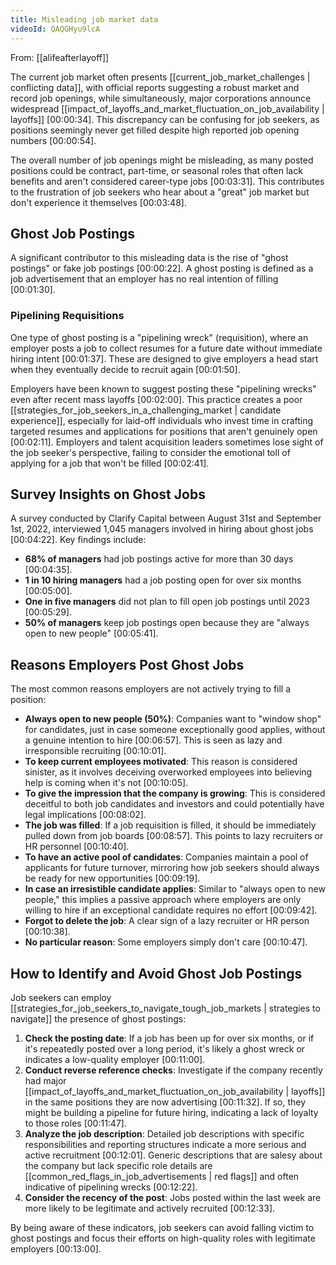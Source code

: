 ```yaml
---
title: Misleading job market data
videoId: QAQGHyu9lcA
---
```


From: [[alifeafterlayoff]] <br/> 

The current job market often presents [[current_job_market_challenges | conflicting data]], with official reports suggesting a robust market and record job openings, while simultaneously, major corporations announce widespread [[impact_of_layoffs_and_market_fluctuation_on_job_availability | layoffs]] <a class="yt-timestamp" data-t="00:00:34">[00:00:34]</a>. This discrepancy can be confusing for job seekers, as positions seemingly never get filled despite high reported job opening numbers <a class="yt-timestamp" data-t="00:00:54">[00:00:54]</a>.

The overall number of job openings might be misleading, as many posted positions could be contract, part-time, or seasonal roles that often lack benefits and aren't considered career-type jobs <a class="yt-timestamp" data-t="00:03:31">[00:03:31]</a>. This contributes to the frustration of job seekers who hear about a "great" job market but don't experience it themselves <a class="yt-timestamp" data-t="00:03:48">[00:03:48]</a>.

## Ghost Job Postings

A significant contributor to this misleading data is the rise of "ghost postings" or fake job postings <a class="yt-timestamp" data-t="00:00:22">[00:00:22]</a>. A ghost posting is defined as a job advertisement that an employer has no real intention of filling <a class="yt-timestamp" data-t="00:01:30">[00:01:30]</a>.

### Pipelining Requisitions
One type of ghost posting is a "pipelining wreck" (requisition), where an employer posts a job to collect resumes for a future date without immediate hiring intent <a class="yt-timestamp" data-t="00:01:37">[00:01:37]</a>. These are designed to give employers a head start when they eventually decide to recruit again <a class="yt-timestamp" data-t="00:01:50">[00:01:50]</a>.

Employers have been known to suggest posting these "pipelining wrecks" even after recent mass layoffs <a class="yt-timestamp" data-t="00:02:00">[00:02:00]</a>. This practice creates a poor [[strategies_for_job_seekers_in_a_challenging_market | candidate experience]], especially for laid-off individuals who invest time in crafting targeted resumes and applications for positions that aren't genuinely open <a class="yt-timestamp" data-t="00:02:11">[00:02:11]</a>. Employers and talent acquisition leaders sometimes lose sight of the job seeker's perspective, failing to consider the emotional toll of applying for a job that won't be filled <a class="yt-timestamp" data-t="00:02:41">[00:02:41]</a>.

## Survey Insights on Ghost Jobs

A survey conducted by Clarify Capital between August 31st and September 1st, 2022, interviewed 1,045 managers involved in hiring about ghost jobs <a class="yt-timestamp" data-t="00:04:22">[00:04:22]</a>.
Key findings include:
*   **68% of managers** had job postings active for more than 30 days <a class="yt-timestamp" data-t="00:04:35">[00:04:35]</a>.
*   **1 in 10 hiring managers** had a job posting open for over six months <a class="yt-timestamp" data-t="00:05:00">[00:05:00]</a>.
*   **One in five managers** did not plan to fill open job postings until 2023 <a class="yt-timestamp" data-t="00:05:29">[00:05:29]</a>.
*   **50% of managers** keep job postings open because they are "always open to new people" <a class="yt-timestamp" data-t="00:05:41">[00:05:41]</a>.

## Reasons Employers Post Ghost Jobs

The most common reasons employers are not actively trying to fill a position:
*   **Always open to new people (50%)**: Companies want to "window shop" for candidates, just in case someone exceptionally good applies, without a genuine intention to hire <a class="yt-timestamp" data-t="00:06:57">[00:06:57]</a>. This is seen as lazy and irresponsible recruiting <a class="yt-timestamp" data-t="00:10:01">[00:10:01]</a>.
*   **To keep current employees motivated**: This reason is considered sinister, as it involves deceiving overworked employees into believing help is coming when it's not <a class="yt-timestamp" data-t="00:10:05">[00:10:05]</a>.
*   **To give the impression that the company is growing**: This is considered deceitful to both job candidates and investors and could potentially have legal implications <a class="yt-timestamp" data-t="00:08:02">[00:08:02]</a>.
*   **The job was filled**: If a job requisition is filled, it should be immediately pulled down from job boards <a class="yt-timestamp" data-t="00:08:57">[00:08:57]</a>. This points to lazy recruiters or HR personnel <a class="yt-timestamp" data-t="00:10:40">[00:10:40]</a>.
*   **To have an active pool of candidates**: Companies maintain a pool of applicants for future turnover, mirroring how job seekers should always be ready for new opportunities <a class="yt-timestamp" data-t="00:09:19">[00:09:19]</a>.
*   **In case an irresistible candidate applies**: Similar to "always open to new people," this implies a passive approach where employers are only willing to hire if an exceptional candidate requires no effort <a class="yt-timestamp" data-t="00:09:42">[00:09:42]</a>.
*   **Forgot to delete the job**: A clear sign of a lazy recruiter or HR person <a class="yt-timestamp" data-t="00:10:38">[00:10:38]</a>.
*   **No particular reason**: Some employers simply don't care <a class="yt-timestamp" data-t="00:10:47">[00:10:47]</a>.

## How to Identify and Avoid Ghost Job Postings

Job seekers can employ [[strategies_for_job_seekers_to_navigate_tough_job_markets | strategies to navigate]] the presence of ghost postings:

1.  **Check the posting date**: If a job has been up for over six months, or if it's repeatedly posted over a long period, it's likely a ghost wreck or indicates a low-quality employer <a class="yt-timestamp" data-t="00:11:00">[00:11:00]</a>.
2.  **Conduct reverse reference checks**: Investigate if the company recently had major [[impact_of_layoffs_and_market_fluctuation_on_job_availability | layoffs]] in the same positions they are now advertising <a class="yt-timestamp" data-t="00:11:32">[00:11:32]</a>. If so, they might be building a pipeline for future hiring, indicating a lack of loyalty to those roles <a class="yt-timestamp" data-t="00:11:47">[00:11:47]</a>.
3.  **Analyze the job description**: Detailed job descriptions with specific responsibilities and reporting structures indicate a more serious and active recruitment <a class="yt-timestamp" data-t="00:12:01">[00:12:01]</a>. Generic descriptions that are salesy about the company but lack specific role details are [[common_red_flags_in_job_advertisements | red flags]] and often indicative of pipelining wrecks <a class="yt-timestamp" data-t="00:12:22">[00:12:22]</a>.
4.  **Consider the recency of the post**: Jobs posted within the last week are more likely to be legitimate and actively recruited <a class="yt-timestamp" data-t="00:12:33">[00:12:33]</a>.

By being aware of these indicators, job seekers can avoid falling victim to ghost postings and focus their efforts on high-quality roles with legitimate employers <a class="yt-timestamp" data-t="00:13:00">[00:13:00]</a>.